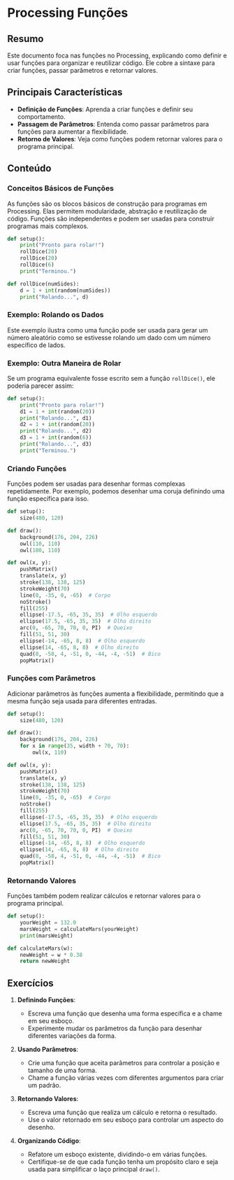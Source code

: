 
# Processing Funções

## Resumo

Este documento foca nas funções no Processing, explicando como definir e usar funções para organizar e reutilizar código. Ele cobre a sintaxe para criar funções, passar parâmetros e retornar valores.

## Principais Características
- **Definição de Funções**: Aprenda a criar funções e definir seu comportamento.
- **Passagem de Parâmetros**: Entenda como passar parâmetros para funções para aumentar a flexibilidade.
- **Retorno de Valores**: Veja como funções podem retornar valores para o programa principal.

## Conteúdo

### Conceitos Básicos de Funções
As funções são os blocos básicos de construção para programas em Processing. Elas permitem modularidade, abstração e reutilização de código. Funções são independentes e podem ser usadas para construir programas mais complexos.

```python
def setup():
    print("Pronto para rolar!")
    rollDice(20)
    rollDice(20)
    rollDice(6)
    print("Terminou.")

def rollDice(numSides):
    d = 1 + int(random(numSides))
    print("Rolando...", d)
```

### Exemplo: Rolando os Dados
Este exemplo ilustra como uma função pode ser usada para gerar um número aleatório como se estivesse rolando um dado com um número específico de lados.

### Exemplo: Outra Maneira de Rolar
Se um programa equivalente fosse escrito sem a função `rollDice()`, ele poderia parecer assim:

```python
def setup():
    print("Pronto para rolar!")
    d1 = 1 + int(random(20))
    print("Rolando...", d1)
    d2 = 1 + int(random(20))
    print("Rolando...", d2)
    d3 = 1 + int(random(6))
    print("Rolando...", d3)
    print("Terminou.")
```

### Criando Funções
Funções podem ser usadas para desenhar formas complexas repetidamente. Por exemplo, podemos desenhar uma coruja definindo uma função específica para isso.

```python
def setup():
    size(480, 120)

def draw():
    background(176, 204, 226)
    owl(110, 110)
    owl(180, 110)

def owl(x, y):
    pushMatrix()
    translate(x, y)
    stroke(138, 138, 125)
    strokeWeight(70)
    line(0, -35, 0, -65)  # Corpo
    noStroke()
    fill(255)
    ellipse(-17.5, -65, 35, 35)  # Olho esquerdo
    ellipse(17.5, -65, 35, 35)  # Olho direito
    arc(0, -65, 70, 70, 0, PI)  # Queixo
    fill(51, 51, 30)
    ellipse(-14, -65, 8, 8)  # Olho esquerdo
    ellipse(14, -65, 8, 8)  # Olho direito
    quad(0, -58, 4, -51, 0, -44, -4, -51)  # Bico
    popMatrix()
```

### Funções com Parâmetros
Adicionar parâmetros às funções aumenta a flexibilidade, permitindo que a mesma função seja usada para diferentes entradas.

```python
def setup():
    size(480, 120)

def draw():
    background(176, 204, 226)
    for x in range(35, width + 70, 70):
        owl(x, 110)

def owl(x, y):
    pushMatrix()
    translate(x, y)
    stroke(138, 138, 125)
    strokeWeight(70)
    line(0, -35, 0, -65)  # Corpo
    noStroke()
    fill(255)
    ellipse(-17.5, -65, 35, 35)  # Olho esquerdo
    ellipse(17.5, -65, 35, 35)  # Olho direito
    arc(0, -65, 70, 70, 0, PI)  # Queixo
    fill(51, 51, 30)
    ellipse(-14, -65, 8, 8)  # Olho esquerdo
    ellipse(14, -65, 8, 8)  # Olho direito
    quad(0, -58, 4, -51, 0, -44, -4, -51)  # Bico
    popMatrix()
```

### Retornando Valores
Funções também podem realizar cálculos e retornar valores para o programa principal.

```python
def setup():
    yourWeight = 132.0
    marsWeight = calculateMars(yourWeight)
    print(marsWeight)

def calculateMars(w):
    newWeight = w * 0.38
    return newWeight
```

## Exercícios

1. **Definindo Funções**:
   - Escreva uma função que desenha uma forma específica e a chame em seu esboço.
   - Experimente mudar os parâmetros da função para desenhar diferentes variações da forma.

2. **Usando Parâmetros**:
   - Crie uma função que aceita parâmetros para controlar a posição e tamanho de uma forma.
   - Chame a função várias vezes com diferentes argumentos para criar um padrão.

3. **Retornando Valores**:
   - Escreva uma função que realiza um cálculo e retorna o resultado.
   - Use o valor retornado em seu esboço para controlar um aspecto do desenho.

4. **Organizando Código**:
   - Refatore um esboço existente, dividindo-o em várias funções.
   - Certifique-se de que cada função tenha um propósito claro e seja usada para simplificar o laço principal `draw()`.

